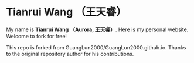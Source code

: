 # Tianrui Wang （王天睿）

My name is **Tianrui Wang （Aurora, 王天睿）**. Here is my personal website. Welcome to fork for free!

This repo is forked from GuangLun2000/GuangLun2000.github.io. Thanks to the original repository author for his contributions.
